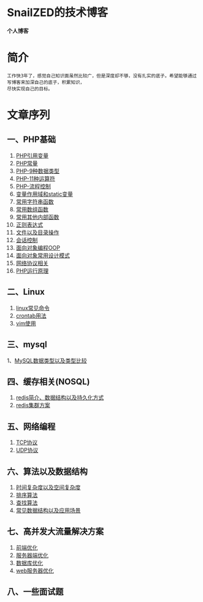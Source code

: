 # SnailZED的技术博客

**个人博客**


# 简介
  
    工作快3年了，感觉自己知识面虽然比较广，但是深度却不够，没有扎实的底子。希望能够通过写博客来加深自己的底子，积累知识，
    尽快实现自己的目标。

    
# 文章序列
    
## 一、PHP基础

1. [PHP引用变量](./php/1基础/1-PHP引用变量.md)
2. [PHP常量](./php/1基础/2-PHP常量.md)
3. [PHP-9种数据类型](./php/1基础/3-PHP数据类型.md)
4. [PHP-11种运算符](./php/1基础/4-PHP运算符.md)
5. [PHP-流程控制](./php/1基础/5-PHP流程控制.md)
6. [变量作用域和static变量](./php/1基础/6-变量作用域和static变量.md)
7. [常用字符串函数](./php/1基础/7-常用字符串函数.md)
8. [常用数组函数](./php/1基础/8-常用数组函数.md)
9. [常用其他内部函数](./php/1基础/9-常用其他内部函数.md)
10. [正则表达式](./php/1基础/10-正则表达式.md)
11. [文件以及目录操作](./php/1基础/11-文件以及目录操作.md)
12. [会话控制](./php/1基础/12-会话控制(session和cookie).md)
13. [面向对象编程OOP](./php/1基础/13-面向对象编程OOP.md)
14. [面向对象常用设计模式](./php/1基础/14-面向对象常用设计模式.md)
15. [网络协议相关](./php/1基础/15-网络协议相关.md)
16. [PHP运行原理](./php/1基础/16-PHP运行原理.md)

## 二、Linux

1. [linux常见命令](./linux/1-Linux常见命令.md)
2. [crontab用法](./linux/2-crontab用法.md)
3. [vim使用](./linux/3-vim编辑器使用.md)

## 三、mysql

1、[MySQL数据类型以及类型比较](./mysql/1-MySQL数据类型以及类型比较.md)


## 四、缓存相关(NOSQL)

1. [redis简介、数据结构以及持久化方式](./缓存解决方案/1-redis简介、数据结构和持久化方式.md)
2. [redis集群方案](./缓存解决方案/2-redis集群方案.md)  


## 五、网络编程

1. [TCP协议](./网络编程/1-tcp协议.md)
2. [UDP协议](./网络编程/2-UDP协议.md)

## 六、算法以及数据结构

1. [时间复杂度以及空间复杂度](./算法以及数据结构/0-时间复杂度以及空间复杂度简介以及计算方法.md)
2. [排序算法](./算法以及数据结构/1-排序算法.md)
3. [查找算法](./算法以及数据结构/2-查找算法.md)
4. [常见数据结构以及应用场景](./算法以及数据结构/3-数据结构以及应用场景.md)


## 七、高并发大流量解决方案

1. [前端优化](./高并发大流量解决方案/1-前端优化方案.md)
2. [服务器端优化](./高并发大流量解决方案/2-服务器端优化.md)
3. [数据库优化](./高并发大流量解决方案/3-数据库优化.md)
4. [web服务器优化](./高并发大流量解决方案/4-web服务器优化.md)


## 八、一些面试题
